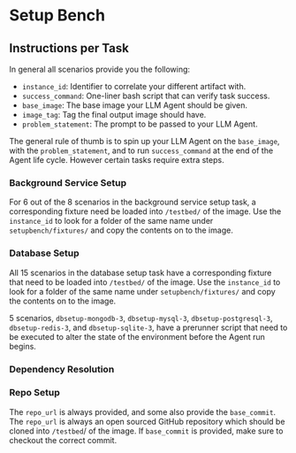 # Setup Bench

## Instructions per Task

In general all scenarios provide you the following:
- `instance_id`: Identifier to correlate your different artifact with.
- `success_command`: One-liner bash script that can verify task success.
- `base_image`: The base image your LLM Agent should be given.
- `image_tag`: Tag the final output image should have.
- `problem_statement`: The prompt to be passed to your LLM Agent.

The general rule of thumb is to spin up your LLM Agent on the `base_image`, with the `problem_statement`, and to run `success_command` at the end of the Agent life cycle.
However certain tasks require extra steps.

### Background Service Setup

For 6 out of the 8 scenarios in the background service setup task, a corresponding fixture need be loaded into `/testbed/` of the image.
Use the `instance_id` to look for a folder of the same name under `setupbench/fixtures/` and copy the contents on to the image.

### Database Setup

All 15 scenarios in the database setup task have a corresponding fixture that need to be loaded into `/testbed/` of the image.
Use the `instance_id` to look for a folder of the same name under `setupbench/fixtures/` and copy the contents on to the image.

5 scenarios, `dbsetup-mongodb-3`, `dbsetup-mysql-3`, `dbsetup-postgresql-3`, `dbsetup-redis-3`, and `dbsetup-sqlite-3`, have a prerunner script that need to be executed to alter the state of the environment before the Agent run begins.

### Dependency Resolution

### Repo Setup

The `repo_url` is always provided, and some also provide the `base_commit`. The `repo_url` is always an open sourced GitHub repository which should be cloned into `/testbed`/ of the image.
If `base_commit` is provided, make sure to checkout the correct commit.